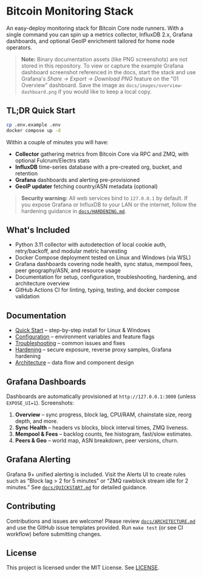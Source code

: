 # Bitcoin Monitoring Stack

An easy-deploy monitoring stack for Bitcoin Core node runners. With a single command you can spin up a metrics collector, InfluxDB 2.x, Grafana dashboards, and optional GeoIP enrichment tailored for home node operators.

> **Note:** Binary documentation assets (like PNG screenshots) are not stored in this repository. To view or capture the example
> Grafana dashboard screenshot referenced in the docs, start the stack and use Grafana's *Share → Export → Download PNG* feature
> on the "01 Overview" dashboard. Save the image as `docs/images/overview-dashboard.png` if you would like to keep a local copy.

## TL;DR Quick Start

```bash
cp .env.example .env
docker compose up -d
```

Within a couple of minutes you will have:

* **Collector** gathering metrics from Bitcoin Core via RPC and ZMQ, with optional Fulcrum/Electrs stats
* **InfluxDB** time-series database with a pre-created org, bucket, and retention
* **Grafana** dashboards and alerting pre-provisioned
* **GeoIP updater** fetching country/ASN metadata (optional)

> **Security warning:** All web services bind to `127.0.0.1` by default. If you expose Grafana or InfluxDB to your LAN or the internet, follow the hardening guidance in [`docs/HARDENING.md`](docs/HARDENING.md).

## What's Included

* Python 3.11 collector with autodetection of local cookie auth, retry/backoff, and modular metric harvesting
* Docker Compose deployment tested on Linux and Windows (via WSL)
* Grafana dashboards covering node health, sync status, mempool fees, peer geography/ASN, and resource usage
* Documentation for setup, configuration, troubleshooting, hardening, and architecture overview
* GitHub Actions CI for linting, typing, testing, and docker compose validation

## Documentation

* [Quick Start](docs/QUICKSTART.md) – step-by-step install for Linux & Windows
* [Configuration](docs/CONFIG.md) – environment variables and feature flags
* [Troubleshooting](docs/TROUBLESHOOTING.md) – common issues and fixes
* [Hardening](docs/HARDENING.md) – secure exposure, reverse proxy samples, Grafana hardening
* [Architecture](docs/ARCHITECTURE.md) – data flow and component design

## Grafana Dashboards

Dashboards are automatically provisioned at `http://127.0.0.1:3000` (unless `EXPOSE_UI=1`). Screenshots:

1. **Overview** – sync progress, block lag, CPU/RAM, chainstate size, reorg depth, and more.
2. **Sync Health** – headers vs blocks, block interval times, ZMQ liveness.
3. **Mempool & Fees** – backlog counts, fee histogram, fast/slow estimates.
4. **Peers & Geo** – world map, ASN breakdown, peer versions, churn.

## Grafana Alerting

Grafana 9+ unified alerting is included. Visit the Alerts UI to create rules such as “Block lag > 2 for 5 minutes” or “ZMQ rawblock stream idle for 2 minutes.” See [`docs/QUICKSTART.md`](docs/QUICKSTART.md#grafana-alerting-quickstart) for detailed guidance.

## Contributing

Contributions and issues are welcome! Please review [`docs/ARCHITECTURE.md`](docs/ARCHITECTURE.md) and use the GitHub issue templates provided. Run `make test` (or see CI workflow) before submitting changes.

## License

This project is licensed under the MIT License. See [LICENSE](LICENSE).
